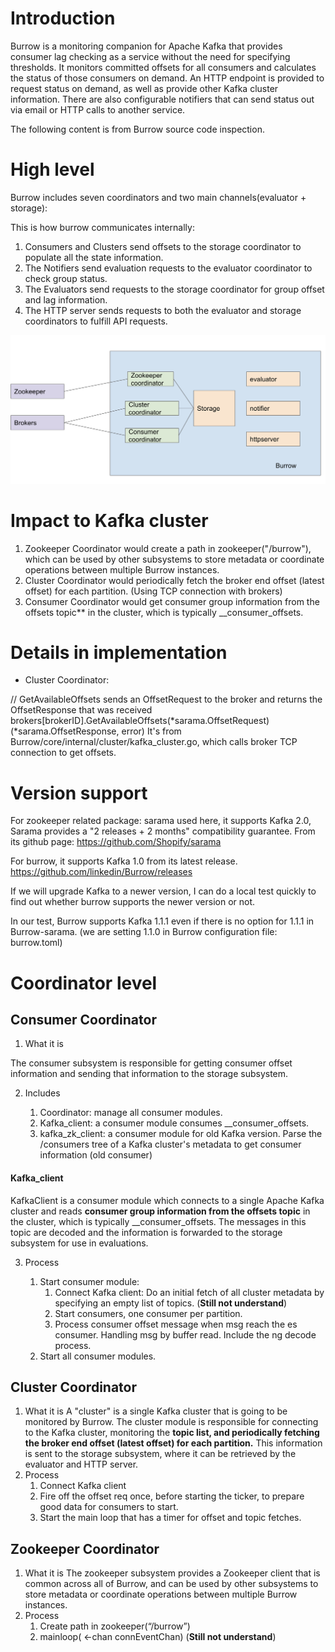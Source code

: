 # Introduction
Burrow is a monitoring companion for Apache Kafka that provides consumer lag checking as a service without the need for specifying thresholds. It monitors committed offsets for all consumers and calculates the status of those consumers on demand. An HTTP endpoint is provided to request status on demand, as well as provide other Kafka cluster information. There are also configurable notifiers that can send status out via email or HTTP calls to another service.

The following content is from Burrow source code inspection.
# High level
Burrow includes seven coordinators and two main channels(evaluator + storage):

This is how burrow communicates internally:
1. Consumers and Clusters send offsets to the storage coordinator to populate all the state information.
2. The Notifiers send evaluation requests to the evaluator coordinator to check group status.
3. The Evaluators send requests to the storage coordinator for group offset and lag information.
4. The HTTP server sends requests to both the evaluator and storage coordinators to fulfill API requests.

![](burrow_structure.png)

# Impact to Kafka cluster
1. Zookeeper Coordinator would create a path in zookeeper("/burrow"), which can be used by other subsystems to store metadata or coordinate operations between multiple Burrow instances.
2. Cluster Coordinator would periodically fetch the broker end offset (latest offset) for each partition. (Using TCP connection with brokers)
3. Consumer Coordinator would get consumer group information from the offsets topic** in the cluster, which is typically __consumer_offsets. 


# Details in implementation
- Cluster Coordinator:

// GetAvailableOffsets sends an OffsetRequest to the broker and returns the OffsetResponse that was received
brokers[brokerID].GetAvailableOffsets(*sarama.OffsetRequest) (*sarama.OffsetResponse, error)
It's from Burrow/core/internal/cluster/kafka_cluster.go, which calls broker TCP connection to get offsets.

# Version support
For zookeeper related package: sarama used here, it supports Kafka 2.0, Sarama provides a "2 releases + 2 months" compatibility guarantee. From its github page: https://github.com/Shopify/sarama

For burrow, it supports Kafka 1.0 from its latest release. https://github.com/linkedin/Burrow/releases

If we will upgrade Kafka to a newer version, I can do a local test quickly to find out whether burrow supports the newer version or not.

In our test, Burrow supports Kafka 1.1.1 even if there is no option for 1.1.1 in Burrow-sarama. (we are setting 1.1.0 in Burrow configuration file: burrow.toml)

# Coordinator level
## Consumer Coordinator
1. What it is

The consumer subsystem is responsible for getting consumer offset information and sending that information to the storage subsystem.

2. Includes

    1. Coordinator: manage all consumer modules.
    2. Kafka_client: a consumer module consumes __consumer_offsets.
    3. kafka_zk_client: a consumer module for old Kafka version. Parse the /consumers tree of a Kafka cluster's metadata to get consumer information (old consumer)
#### Kafka_client
KafkaClient is a consumer module which connects to a single Apache Kafka cluster and reads **consumer group information from the offsets topic** in the cluster, which is typically __consumer_offsets. The messages in this topic are decoded and the information is forwarded to the storage subsystem for use in evaluations.

3. Process

    1. Start consumer module:
        1. Connect Kafka client: Do an initial fetch of all cluster metadata by specifying an empty list of topics. (**Still not understand**)
        2. Start consumers, one consumer per partition.
        3. Process consumer offset message when msg reach the es consumer. Handling msg by buffer read. Include the ng decode process.
    2. Start all consumer modules.

## Cluster Coordinator
1. What it is
A "cluster" is a single Kafka cluster that is going to be monitored by Burrow. The cluster module is responsible for connecting to the Kafka cluster, monitoring the **topic list, and periodically fetching the broker end offset (latest offset) for each partition.** This information is sent to the storage subsystem, where it can be retrieved by the evaluator and HTTP server.
2. Process
    1. Connect Kafka client
    2. Fire off the offset req once, before starting the ticker, to prepare good data for consumers to start.
    3. Start the main loop that has a timer for offset and topic fetches.

## Zookeeper Coordinator
1. What it is
The zookeeper subsystem provides a Zookeeper client that is common across all of Burrow, and can be used by other subsystems to store metadata or coordinate operations between multiple Burrow instances.
2. Process
    1. Create path in zookeeper(“/burrow”)
    2. mainloop( <-chan connEventChan) (**Still not understand**)

 